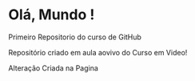 # Olá, Mundo !

 Primeiro Repositorio do curso de GitHub

 Repositório criado em aula aovivo do Curso em Video!
 
 
 Alteração Criada na Pagina
